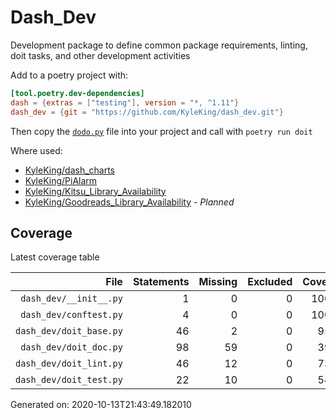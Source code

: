 # Dash_Dev

Development package to define common package requirements, linting, doit tasks, and other development activities

Add to a poetry project with:

```toml
[tool.poetry.dev-dependencies]
dash = {extras = ["testing"], version = "*, ^1.11"}
dash_dev = {git = "https://github.com/KyleKing/dash_dev.git"}
```

Then copy the [`dodo.py`](./dodo.py) file into your project and call with `poetry run doit`

Where used:

- [KyleKing/dash_charts](https://github.com/KyleKing/dash_charts)
- [KyleKing/PiAlarm](https://github.com/KyleKing/PiAlarm)
- [KyleKing/Kitsu_Library_Availability](https://github.com/KyleKing/Kitsu_Library_Availability)
- [KyleKing/Goodreads_Library_Availability](https://github.com/KyleKing/Goodreads_Library_Availability) - *Planned*

## Coverage

Latest coverage table

<!-- COVERAGE -->

| File | Statements | Missing | Excluded | Coverage |
| --: | --: | --: | --: | --: |
| `dash_dev/__init__.py` | 1 | 0 | 0 | 100.0% |
| `dash_dev/conftest.py` | 4 | 0 | 0 | 100.0% |
| `dash_dev/doit_base.py` | 46 | 2 | 0 | 95.7% |
| `dash_dev/doit_doc.py` | 98 | 59 | 0 | 39.8% |
| `dash_dev/doit_lint.py` | 46 | 12 | 0 | 73.9% |
| `dash_dev/doit_test.py` | 22 | 10 | 0 | 54.5% |

Generated on: 2020-10-13T21:43:49.182010

<!-- /COVERAGE -->
